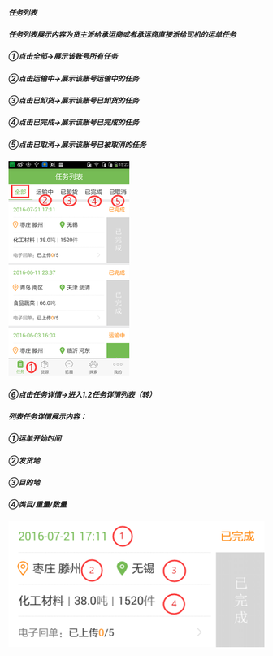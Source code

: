 ##### 任务列表

##### 任务列表展示内容为货主派给承运商或者承运商直接派给司机的运单任务

##### ①点击全部→展示该账号所有任务

##### ②点击运输中→展示该账号运输中的任务

##### ③点击已卸货→展示该账号已卸货的任务

##### ④点击已完成→展示该账号已完成的任务

##### ⑤点击已取消→展示该账号已被取消的任务

##### ![](/assets/w.png)

##### ⑥点击任务详情→进入1.2任务详情列表（转）

##### 列表任务详情展示内容：

##### ①运单开始时间

##### ②发货地

##### ③目的地

##### ④类目\/重量\/数量

![](/assets/e.png)



